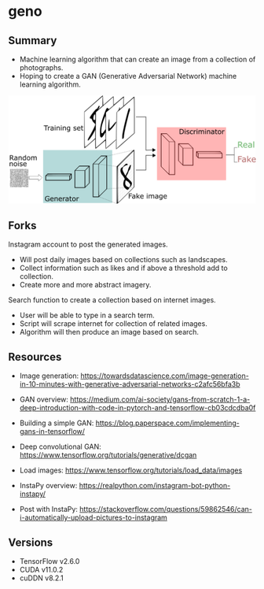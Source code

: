 # geno

## Summary
- Machine learning algorithm that can create an image from a collection of photographs.
- Hoping to create a GAN (Generative Adversarial Network) machine learning algorithm.

![GANs](https://github.com/jameskeywood/geno/blob/main/research/GANs.png?raw=true)

## Forks
Instagram account to post the generated images.
- Will post daily images based on collections such as landscapes.
- Collect information such as likes and if above a threshold add to collection.
- Create more and more abstract imagery.

Search function to create a collection based on internet images.
- User will be able to type in a search term.
- Script will scrape internet for collection of related images.
- Algorithm will then produce an image based on search.

## Resources
- Image generation: https://towardsdatascience.com/image-generation-in-10-minutes-with-generative-adversarial-networks-c2afc56bfa3b
- GAN overview: https://medium.com/ai-society/gans-from-scratch-1-a-deep-introduction-with-code-in-pytorch-and-tensorflow-cb03cdcdba0f
- Building a simple GAN: https://blog.paperspace.com/implementing-gans-in-tensorflow/
- Deep convolutional GAN: https://www.tensorflow.org/tutorials/generative/dcgan
- Load images: https://www.tensorflow.org/tutorials/load_data/images

- InstaPy overview: https://realpython.com/instagram-bot-python-instapy/
- Post with InstaPy: https://stackoverflow.com/questions/59862546/can-i-automatically-upload-pictures-to-instagram

## Versions
- TensorFlow v2.6.0
- CUDA v11.0.2
- cuDDN v8.2.1
